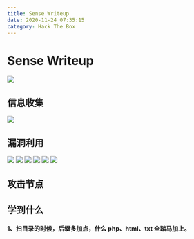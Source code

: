 ```yaml
---
title: Sense Writeup
date: 2020-11-24 07:35:15
category: Hack The Box
---
```


# Sense Writeup

![](./0.png)

## 信息收集

![](./1.png)

## 漏洞利用
![](./3.png)
![](./4.png)
![](./5.png)
![](./6.png)
![](./8.png)
![](./9.png)

## 攻击节点

## 学到什么 
#### 1、扫目录的时候，后缀多加点，什么 php、html、txt 全踏马加上。